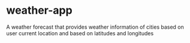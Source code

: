 # weather-app
A weather forecast that provides weather information of cities based on user current location and based on latitudes and longitudes
